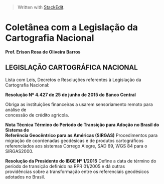 > Written with [StackEdit](https://stackedit.io/).
# Coletânea com a Legislação da  Cartografia Nacional  
**Prof. Erison Rosa de Oliveira Barros**

## LEGISLAÇÃO CARTOGRÁFICA NACIONAL

Lista com Leis, Decretos e Resoluções referentes à Legislação da Cartografia Nacional:

**Resolução Nº 4.427 de 25 de junho de 2015 do Banco Central**

Obriga as instituições financeiras a usarem sensoriamento remoto para análise de  
concessão de crédito agrícola.

**Nota Técnica Término do Período de Transição para Adoção no Brasil do Sistema de  
Referência Geocêntrico para as Américas (SIRGAS)**
Procedimentos para migração de coordenadas geodésicas e de produtos cartográficos  
referenciados aos sistemas Córrego Alegre, SAD 69, WGS 84 para o SIRGAS2000.

**Resolução da Presidente do IBGE Nº 1/2015**
Define a data de término do período de transição definido na RPR 01/2005 e dá outras  
providências sobre a transformação entre os referenciais geodésicos adotados no Brasil.


<!--stackedit_data:
eyJoaXN0b3J5IjpbLTEwNjM3NDA1MzBdfQ==
-->